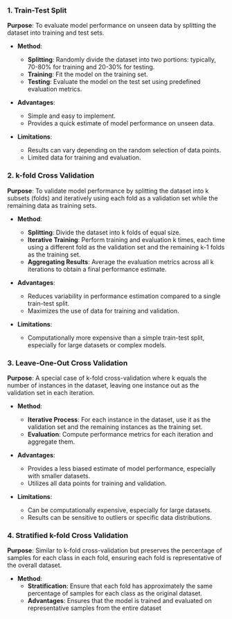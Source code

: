 ### 1. Train-Test Split

**Purpose**: To evaluate model performance on unseen data by splitting the dataset into training and test sets.

- **Method**: 
  - **Splitting**: Randomly divide the dataset into two portions: typically, 70-80% for training and 20-30% for testing.
  - **Training**: Fit the model on the training set.
  - **Testing**: Evaluate the model on the test set using predefined evaluation metrics.
  
- **Advantages**:
  - Simple and easy to implement.
  - Provides a quick estimate of model performance on unseen data.

- **Limitations**:
  - Results can vary depending on the random selection of data points.
  - Limited data for training and evaluation.

### 2. k-fold Cross Validation

**Purpose**: To validate model performance by splitting the dataset into k subsets (folds) and iteratively using each fold as a validation set while the remaining data as training sets.

- **Method**:
  - **Splitting**: Divide the dataset into k folds of equal size.
  - **Iterative Training**: Perform training and evaluation k times, each time using a different fold as the validation set and the remaining k-1 folds as the training set.
  - **Aggregating Results**: Average the evaluation metrics across all k iterations to obtain a final performance estimate.

- **Advantages**:
  - Reduces variability in performance estimation compared to a single train-test split.
  - Maximizes the use of data for training and validation.

- **Limitations**:
  - Computationally more expensive than a simple train-test split, especially for large datasets or complex models.

### 3. Leave-One-Out Cross Validation

**Purpose**: A special case of k-fold cross-validation where k equals the number of instances in the dataset, leaving one instance out as the validation set in each iteration.

- **Method**:
  - **Iterative Process**: For each instance in the dataset, use it as the validation set and the remaining instances as the training set.
  - **Evaluation**: Compute performance metrics for each iteration and aggregate them.

- **Advantages**:
  - Provides a less biased estimate of model performance, especially with smaller datasets.
  - Utilizes all data points for training and validation.

- **Limitations**:
  - Can be computationally expensive, especially for large datasets.
  - Results can be sensitive to outliers or specific data distributions.

### 4. Stratified k-fold Cross Validation

**Purpose**: Similar to k-fold cross-validation but preserves the percentage of samples for each class in each fold, ensuring each fold is representative of the overall dataset.

- **Method**:
  - **Stratification**: Ensure that each fold has approximately the same percentage of samples for each class as the original dataset.
  - **Advantages**: 
      Ensures that the model is trained and evaluated on representative samples from the entire dataset
